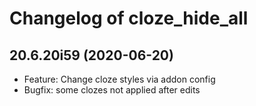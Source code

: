 # Changelog of cloze_hide_all

[comment]: # (DO NOT MODIFY. new changelog goes here)

## 20.6.20i59 (2020-06-20)

- Feature: Change cloze styles via addon config
- Bugfix: some clozes not applied after edits
